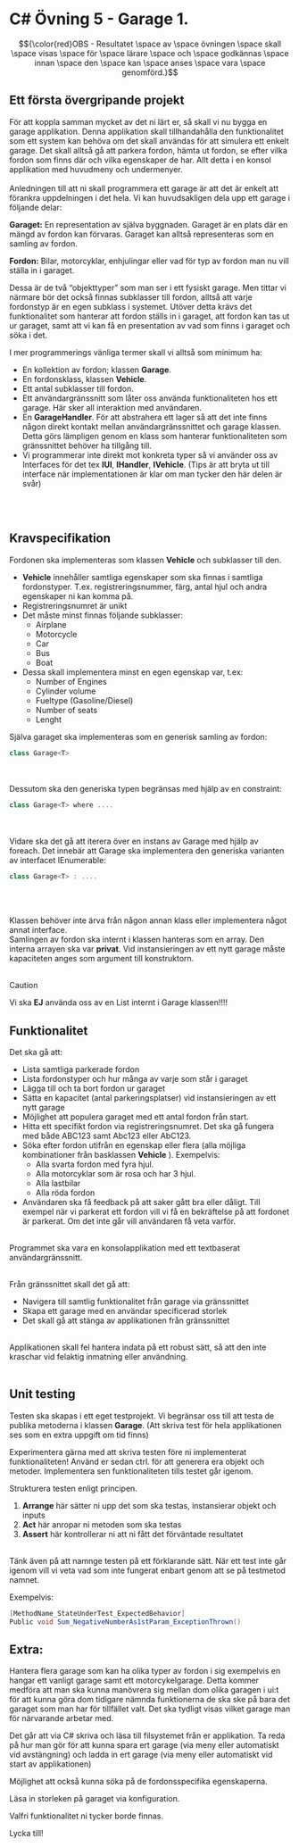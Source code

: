# C# Övning 5 - Garage 1.
$${\color{red}OBS - Resultatet \space av \space övningen \space skall \space visas \space för \space lärare \space och \space godkännas \space innan \space den \space kan \space anses \space vara \space genomförd.}$$


## Ett första övergripande projekt
För att koppla samman mycket av det ni lärt er, så skall vi nu bygga en garage applikation. Denna applikation skall tillhandahålla den funktionalitet som ett system kan behöva om det skall användas för att simulera ett enkelt garage. Det skall alltså gå att parkera fordon, hämta ut fordon, se efter vilka fordon som finns där och vilka egenskaper de har. Allt detta i en konsol applikation med huvudmeny och undermenyer.
</br>
</br>
Anledningen till att ni skall programmera ett garage är att det är enkelt att förankra uppdelningen i det hela. Vi kan huvudsakligen dela upp ett garage i följande delar:

**Garaget:** En representation av själva byggnaden. Garaget är en plats där en mängd av fordon kan förvaras. Garaget kan alltså representeras som en samling av fordon.

**Fordon:** Bilar, motorcyklar, enhjulingar eller vad för typ av fordon man nu vill ställa in i garaget.

Dessa är de två “objekttyper” som man ser i ett fysiskt garage. Men tittar vi närmare bör det också finnas subklasser till fordon, alltså att varje fordonstyp är en egen subklass i systemet. Utöver detta krävs det funktionalitet som hanterar att fordon ställs in i garaget, att fordon kan tas ut ur garaget, samt att vi kan få en presentation av vad som finns i garaget och söka i det.

I mer programmerings vänliga termer skall vi alltså som minimum ha:

- En kollektion av fordon; klassen **Garage**.</br>
- En fordonsklass, klassen **Vehicle**.</br>
- Ett antal subklasser till fordon.</br>
- Ett användargränssnitt som låter oss använda funktionaliteten hos ett garage. Här
sker all interaktion med användaren.</br>
- En **GarageHandler**. För att abstrahera ett lager så att det inte finns någon direkt
kontakt mellan användargränssnittet och garage klassen. Detta görs lämpligen
genom en klass som hanterar funktionaliteten som gränssnittet behöver ha
tillgång till.</br>
- Vi programmerar inte direkt mot konkreta typer så vi använder oss av Interfaces
för det tex **IUI**, **IHandler**, **IVehicle**. (Tips är att bryta ut till interface när
implementationen är klar om man tycker den här delen är svår)
</br>
</br>

## Kravspecifikation
Fordonen ska implementeras som klassen **Vehicle** och subklasser till den.
- **Vehicle** innehåller samtliga egenskaper som ska finnas i samtliga fordonstyper. T.ex. registreringsnummer, färg, antal hjul och andra egenskaper ni kan komma på.
- Registreringsnumret är unikt
- Det måste minst finnas följande subklasser:
  - Airplane
  - Motorcycle
  - Car
  - Bus
  - Boat
- Dessa skall implementera minst en egen egenskap var, t.ex:
  - Number of Engines
  - Cylinder volume
  - Fueltype (Gasoline/Diesel)
  - Number of seats
  - Lenght      

Själva garaget ska implementeras som en generisk samling av fordon:

```c#
class Garage<T>
```
<br>
<br>
Dessutom ska den generiska typen begränsas med hjälp av en constraint:

```c#
class Garage<T> where ....
```
<br>
<br>
Vidare ska det gå att iterera över en instans av Garage med hjälp av foreach. Det innebär att Garage ska implementera den generiska varianten av interfacet IEnumerable:

```c#
class Garage<T> : ....
```
<br>
<br>

Klassen behöver inte ärva från någon annan klass eller implementera något annat interface.<br> Samlingen av fordon ska internt i klassen hanteras som en array. Den interna arrayen ska var **privat**. Vid instansieringen av ett nytt garage måste kapaciteten anges som argument till konstruktorn.
<br>
<br>

> [!CAUTION]
> Vi ska **EJ** använda oss av en List<Vehicle> internt i Garage klassen!!!!


## Funktionalitet
Det ska gå att:
- Lista samtliga parkerade fordon
- Lista fordonstyper och hur många av varje som står i garaget
- Lägga till och ta bort fordon ur garaget
- Sätta en kapacitet (antal parkeringsplatser) vid instansieringen av ett nytt garage
- Möjlighet att populera garaget med ett antal fordon från start.
- Hitta ett specifikt fordon via registreringsnumret. Det ska gå fungera med både ABC123 samt Abc123 eller AbC123.
- Söka efter fordon utifrån en egenskap eller flera (alla möjliga kombinationer från basklassen **Vehicle** ). Exempelvis:
  - Alla svarta fordon med fyra hjul.
  - Alla motorcyklar som är rosa och har 3 hjul.
  - Alla lastbilar
  - Alla röda fordon
- Användaren ska få feedback på att saker gått bra eller dåligt. Till exempel när vi parkerat ett fordon vill vi få en bekräftelse på att fordonet är parkerat. Om det inte går vill användaren få veta varför.
<br>
Programmet ska vara en konsolapplikation med ett textbaserat användargränssnitt.
<br>
<br>

Från gränssnittet skall det gå att:
- Navigera till samtlig funktionalitet från garage via gränssnittet
- Skapa ett garage med en användar specificerad storlek
- Det skall gå att stänga av applikationen från gränssnittet
<br>
Applikationen skall fel hantera indata på ett robust sätt, så att den inte kraschar vid felaktig inmatning eller användning.
<br>
<br>

## Unit testing
Testen ska skapas i ett eget testprojekt. Vi begränsar oss till att testa de publika metoderna i klassen **Garage**. (Att skriva test för hela applikationen ses som en extra uppgift om tid finns)

Experimentera gärna med att skriva testen före ni implementerat funktionaliteten! Använd er sedan ctrl. för att generera era objekt och metoder. Implementera sen funktionaliteten tills testet går igenom.

Strukturera testen enligt principen.

1. **Arrange** här sätter ni upp det som ska testas, instansierar objekt och inputs
2. **Act** här anropar ni metoden som ska testas
3. **Assert** här kontrollerar ni att ni fått det förväntade resultatet
<br>
Tänk även på att namnge testen på ett förklarande sätt. När ett test inte går igenom vill vi veta vad som inte fungerat enbart genom att se på testmetod namnet.

Exempelvis:
```c#
[MethodName_StateUnderTest_ExpectedBehavior]
Public void Sum_NegativeNumberAs1stParam_ExceptionThrown()
```

## Extra:
Hantera flera garage som kan ha olika typer av fordon i sig exempelvis en hangar ett vanligt garage samt ett motorcykelgarage. Detta kommer medföra att man ska kunna manövrera sig mellan dom olika garagen i ui:t för att kunna göra dom tidigare nämnda funktionerna de ska ske på bara det garaget som man har för tillfället valt. Det ska tydligt visas vilket garage man för närvarande arbetar med.

Det går att via C# skriva och läsa till filsystemet från er applikation. Ta reda på hur man gör för att kunna spara ert garage (via meny eller automatiskt vid avstängning) och ladda in ert garage (via meny eller automatiskt vid start av applikationen)

Möjlighet att också kunna söka på de fordonsspecifika egenskaperna.

Läsa in storleken på garaget via konfiguration.

Valfri funktionalitet ni tycker borde finnas.

Lycka till!
